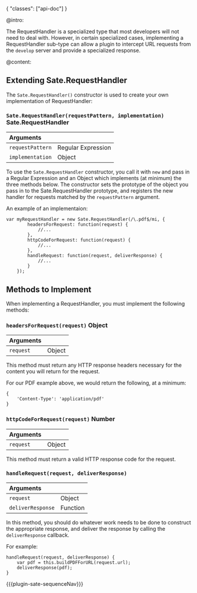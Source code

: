{
    "classes": ["api-doc"]
}

@intro:

The RequestHandler is a specialized type that most developers will not need to deal with. However, in certain specialized cases, implementing a RequestHandler sub-type can allow a plugin to intercept URL requests from the `develop` server and provide a specialized response.

@content:


## Extending Sate.RequestHandler

The `Sate.RequestHandler()` constructor is used to create your own implementation of RequestHandler:

### <a name="constructor"></a>`Sate.RequestHandler(requestPattern, implementation)` <span class="arrow r"></span> <span class="type sate">Sate.RequestHandler</span>

| Arguments | |
|:-|-|
|`requestPattern`| <span class="type regex">Regular Expression</span>|
|`implementation`| <span class="type object">Object</span>|

To use the `Sate.RequestHandler` constructor, you call it with `new` and pass in a Regular Expression and an Object which implements (at minimum) the three methods below. The constructor sets the prototype of the object you pass in to the Sate.RequestHandler prototype, and registers the new handler for requests matched by the `requestPattern` argument.

An example of an implementaion:

    var myRequestHandler = new Sate.RequestHandler(/\.pdf$/mi, {
            headersForRequest: function(request) {
                //... 
            },
            httpCodeForRequest: function(request) {
                //... 
            },
            handleRequest: function(request, deliverResponse) {
                //... 
            }                
        });


## Methods to Implement

When implementing a RequestHandler, you must implement the following methods:

### <a name="headersForRequest"></a>`headersForRequest(request)` <span class="arrow r"></span> <span class="type object">Object</span>

| Arguments | |
|:-|-|
|`request`| <span class="type object">Object</span>|

This method must return any HTTP response headers necessary for the content you will return for the request. 

For our PDF example above, we would return the following, at a minimum:

    {
        'Content-Type': 'application/pdf'
    }

### <a name="httpCodeForRequest"></a>`httpCodeForRequest(request)` <span class="arrow r"></span> <span class="type number">Number</span>

| Arguments | |
|:-|-|
|`request`| <span class="type object">Object</span>|

This method must return a valid HTTP response code for the request.

### <a name="handleRequest"></a>`handleRequest(request, deliverResponse)`

| Arguments | |
|:-|-|
|`request`| <span class="type object">Object</span>|
|`deliverResponse`| <span class="type function">Function</span>|

In this method, you should do whatever work needs to be done to construct the appropriate response, and deliver the response by calling the `deliverResponse` callback. 

For example:

    handleRequest(request, deliverResponse) {
        var pdf = this.buildPDFForURL(request.url);
        deliverResponse(pdf);
    }


{{{plugin-sate-sequenceNav}}}

